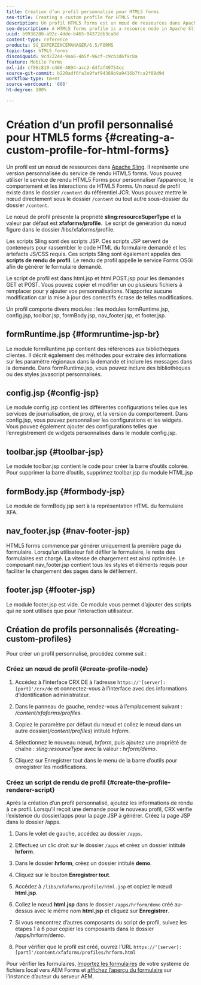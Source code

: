 ```yaml
---
title: Création d’un profil personnalisé pour HTML5 forms
seo-title: Creating a custom profile for HTML5 forms
description: Un profil HTML5 forms est un nœud de ressources dans Apache Sling. Il représente une version personnalisée du service de rendu HTML5 forms.
seo-description: A HTML5 forms profile is a resource node in Apache Sling. It represents a customized version of HTML5 forms Render service.
uuid: b9938280-a92c-4dde-b465-04372db3ca8d
content-type: reference
products: SG_EXPERIENCEMANAGER/6.5/FORMS
topic-tags: hTML5_forms
discoiquuid: 9cd22244-9aa6-4b5f-96cf-c9cb3d6f9c8a
feature: Mobile Forms
exl-id: cf86c810-c466-4894-acc2-d4faf49754cc
source-git-commit: b220adf6fa3e9faf94389b9a9416b7fca2f89d9d
workflow-type: tm+mt
source-wordcount: '660'
ht-degree: 100%

---
```


# Création d’un profil personnalisé pour HTML5 forms {#creating-a-custom-profile-for-html-forms}

Un profil est un nœud de ressources dans [Apache Sling](https://sling.apache.org/). Il représente une version personnalisée du service de rendu HTML5 forms. Vous pouvez utiliser le service de rendu HTML5 Forms pour personnaliser l’apparence, le comportement et les interactions de HTML5 Forms. Un nœud de profil existe dans le dossier `/content` du référentiel JCR. Vous pouvez mettre le nœud directement sous le dossier `/content` ou tout autre sous-dossier du dossier `/content`.

Le nœud de profil présente la propriété **sling:resourceSuperType** et la valeur par défaut est **xfaforms/profile**.  Le script de génération du nœud figure dans le dossier /libs/xfaforms/profile.

Les scripts Sling sont des scripts JSP. Ces scripts JSP servent de conteneurs pour rassembler le code HTML du formulaire demandé et les artefacts JS/CSS requis. Ces scripts Sling sont également appelés des **scripts de rendu de profil**. Le rendu de profil appelle le service Forms OSGi afin de générer le formulaire demandé.

Le script de profil est dans html.jsp et html.POST.jsp pour les demandes GET et POST. Vous pouvez copier et modifier un ou plusieurs fichiers à remplacer pour y ajouter vos personnalisations. N’apportez aucune modification car la mise à jour des correctifs écrase de telles modifications.

Un profil comporte divers modules : les modules formRuntime.jsp, config.jsp, toolbar.jsp, formBody.jsp, nav_footer.jsp, et footer.jsp.

## formRuntime.jsp {#formruntime-jsp-br}

Le module formRuntime.jsp contient des références aux bibliothèques clientes. Il décrit également des méthodes pour extraire des informations sur les paramètre régionaux dans la demande et inclure les messages dans la demande. Dans formRuntime.jsp, vous pouvez inclure des bibliothèques ou des styles javascript personnalisés.

## config.jsp {#config-jsp}

Le module config.jsp contient les différentes configurations telles que les services de journalisation, de proxy, et la version du comportement. Dans config.jsp, vous pouvez personnaliser les configurations et les widgets. Vous pouvez également ajouter des configurations telles que l’enregistrement de widgets personnalisés dans le module config.jsp.

## toolbar.jsp {#toolbar-jsp}

Le module toolbar.jsp contient le code pour créer la barre d’outils colorée. Pour supprimer la barre d’outils, supprimez toolbar.jsp du module HTML.jsp

## formBody.jsp {#formbody-jsp}

Le module de formBody.jsp sert à la représentation HTML du formulaire XFA.

## nav_footer.jsp {#nav-footer-jsp}

HTML5 forms commence par générer uniquement la première page du formulaire. Lorsqu’un utilisateur fait défiler le formulaire, le reste des formulaires est chargé. La vitesse de chargement est ainsi optimisée. Le composant nav_footer.jsp contient tous les styles et éléments requis pour faciliter le chargement des pages dans le défilement.

## footer.jsp  {#footer-jsp}

Le module footer.jsp est vide. Ce module vous permet d’ajouter des scripts qui ne sont utilisés que pour l’interaction utilisateur.

## Création de profils personnalisés {#creating-custom-profiles}

Pour créer un profil personnalisé, procédez comme suit :

### Créez un nœud de profil {#create-profile-node}

1. Accédez à l’interface CRX DE à l’adresse `https://'[server]:[port]'/crx/de` et connectez-vous à l’interface avec des informations d’identification administrateur.

1. Dans le panneau de gauche, rendez-vous à l’emplacement suivant : */content/xfaforms/profiles*.

1. Copiez le paramètre par défaut du nœud et collez le nœud dans un autre dossier(*/content/profiles*) intitulé *hrform*.

1. Sélectionnez le nouveau nœud, *hrform*, puis ajoutez une propriété de chaîne : *sling:resourceType* avec la valeur : *hrform/demo*.

1. Cliquez sur Enregistrer tout dans le menu de la barre d’outils pour enregistrer les modifications.

### Créez un script de rendu de profil {#create-the-profile-renderer-script}

Après la création d’un profil personnalisé, ajoutez les informations de rendu à ce profil. Lorsqu’il reçoit une demande pour le nouveau profil, CRX vérifie l’existence du dossier/apps pour la page JSP à générer. Créez la page JSP dans le dossier /apps.

1. Dans le volet de gauche, accédez au dossier `/apps`.
1. Effectuez un clic droit sur le dossier `/apps` et créez un dossier intitulé **hrform**.
1. Dans le dossier **hrform**, créez un dossier intitulé **demo**.
1. Cliquez sur le bouton **Enregistrer tout**.
1. Accédez à `/libs/xfaforms/profile/html.jsp` et copiez le nœud **html.jsp**.
1. Collez le nœud **html.jsp** dans le dossier `/apps/hrform/demo` créé au-dessus avec le même nom **html.jsp** et cliquez sur **Enregistrer**.
1. Si vous rencontrez d’autres composants du script de profil, suivez les étapes 1 à 6 pour copier les composants dans le dossier /apps/hrform/demo.

1. Pour vérifier que le profil est créé, ouvrez l’URL `https://'[server]:[port]'/content/xfaforms/profiles/hrform.html`

Pour vérifier les formulaires, [Importez les formulaires](/help/forms/using/get-xdp-pdf-documents-aem.md) de votre système de fichiers local vers AEM Forms et [affichez l’aperçu du formulaire](/help/forms/using/previewing-forms.md) sur l’instance d’auteur du serveur AEM.

